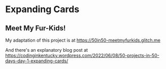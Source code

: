 # Expanding Cards
## Meet My Fur-Kids!

My adaptation of this project is at https://50in50-meetmyfurkids.glitch.me

And there's an explanatory blog post at https://codinginkentucky.wordpress.com/2022/06/08/50-projects-in-50-days-day-1-expanding-cards/
